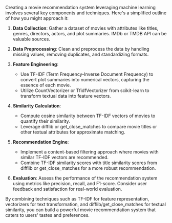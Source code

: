 Creating a movie recommendation system leveraging machine learning involves several key components and techniques. Here's a simplified outline of how you might approach it:

1. **Data Collection**: Gather a dataset of movies with attributes like titles, genres, directors, actors, and plot summaries. IMDb or TMDB API can be valuable sources.

2. **Data Preprocessing**: Clean and preprocess the data by handling missing values, removing duplicates, and standardizing formats.

3. **Feature Engineering**:
   - Use TF-IDF (Term Frequency-Inverse Document Frequency) to convert plot summaries into numerical vectors, capturing the essence of each movie.
   - Utilize CountVectorizer or TfidfVectorizer from scikit-learn to transform textual data into feature vectors.

4. **Similarity Calculation**:
   - Compute cosine similarity between TF-IDF vectors of movies to quantify their similarity.
   - Leverage difflib or get_close_matches to compare movie titles or other textual attributes for approximate matching.

5. **Recommendation Engine**:
   - Implement a content-based filtering approach where movies with similar TF-IDF vectors are recommended.
   - Combine TF-IDF similarity scores with title similarity scores from difflib or get_close_matches for a more robust recommendation.

6. **Evaluation**: Assess the performance of the recommendation system using metrics like precision, recall, and F1-score. Consider user feedback and satisfaction for real-world evaluation.

By combining techniques such as TF-IDF for feature representation, vectorizers for text transformation, and difflib/get_close_matches for textual similarity, you can build a powerful movie recommendation system that caters to users' tastes and preferences.
